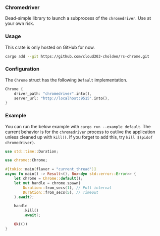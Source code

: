 ### Chromedriver
Dead-simple library to launch a subprocess of the `chromedriver`. Use at your own risk.
### Usage
This crate is only hosted on GitHub for now.
```sh
cargo add --git https://github.com/cloud303-cholden/rs-chrome.git
```
### Configuration
The `Chrome` struct has the following `Default` implementation.
```rust
Chrome {
    driver_path: "chromedriver".into(),
    server_url: "http://localhost:9515".into(),
}
```
### Example
You can run the below example with `cargo run --example default`. The current behavior is for the `chromedriver` process to outlive the application unless cleaned up with `kill()`. If you forget to add this, try `kill $(pidof chromedriver)`.
```rust
use std::time::Duration;

use chrome::Chrome;

#[tokio::main(flavor = "current_thread")]
async fn main() -> Result<(), Box<dyn std::error::Error>> {
    let chrome = Chrome::default();
    let mut handle = chrome.spawn(
        Duration::from_secs(1), // Poll interval
        Duration::from_secs(5), // Timeout
    ).await?;

    handle
        .kill()
        .await?;

    Ok(())
}
```

